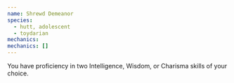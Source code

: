 ```yaml
---
name: Shrewd Demeanor
species:
  - hutt, adolescent
  - toydarian
mechanics:
mechanics: []
---
```

You have proficiency in two Intelligence, Wisdom, or Charisma skills of your choice.

